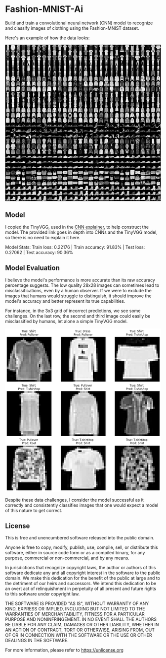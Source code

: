 # Fashion-MNIST-Ai

Build and train a convolutional neural network (CNN) model to recognize and classify images of clothing using the Fashion-MNIST dataset.

Here's an example of how the data looks:

![](https://github.com/EliFebres/Fashion-MNIST-Ai/blob/staging/images/fashion-mnist-logo.png)

## Model

I copied the TinyVGG, used in the [CNN explainer](https://poloclub.github.io/cnn-explainer/), to help construct the model. The provided link goes in depth into CNNs and the TinyVGG model, so there is no need to explain it here.

Model Stats:
Train loss: 0.22176 | Train accuracy: 91.83% | Test loss: 0.27062 | Test accuracy: 90.36%

## Model Evaluation
I believe the model's performance is more accurate than its raw accuracy percentage suggests. The low quality 28x28 images can sometimes lead to misclassifications, even by a human observer. If we were to exclude the images that humans would struggle to distinguish, it should improve the model's accuracy and better represent its true capabilities.

For instance, in the 3x3 grid of incorrect predictions, we see some challenges. On the last row, the second and third image could easily be misclassified by humans, let alone a simple TinyVGG model.

![](https://github.com/EliFebres/Fashion-MNIST-Ai/blob/staging/images/3x3-grid-of-missclassifications.png)

Despite these data challenges, I consider the model successful as it correctly and consistently classifies images that one would expect a model of this nature to get correct.

## License
This is free and unencumbered software released into the public domain.

Anyone is free to copy, modify, publish, use, compile, sell, or
distribute this software, either in source code form or as a compiled
binary, for any purpose, commercial or non-commercial, and by any
means.

In jurisdictions that recognize copyright laws, the author or authors
of this software dedicate any and all copyright interest in the
software to the public domain. We make this dedication for the benefit
of the public at large and to the detriment of our heirs and
successors. We intend this dedication to be an overt act of
relinquishment in perpetuity of all present and future rights to this
software under copyright law.

THE SOFTWARE IS PROVIDED "AS IS", WITHOUT WARRANTY OF ANY KIND,
EXPRESS OR IMPLIED, INCLUDING BUT NOT LIMITED TO THE WARRANTIES OF
MERCHANTABILITY, FITNESS FOR A PARTICULAR PURPOSE AND NONINFRINGEMENT.
IN NO EVENT SHALL THE AUTHORS BE LIABLE FOR ANY CLAIM, DAMAGES OR
OTHER LIABILITY, WHETHER IN AN ACTION OF CONTRACT, TORT OR OTHERWISE,
ARISING FROM, OUT OF OR IN CONNECTION WITH THE SOFTWARE OR THE USE OR
OTHER DEALINGS IN THE SOFTWARE.

For more information, please refer to <https://unlicense.org>
